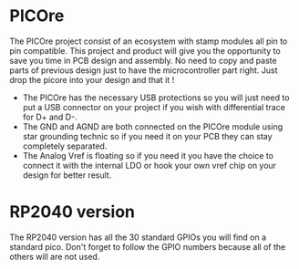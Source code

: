 # PICOre
The PICOre project consist of an ecosystem with stamp modules all pin to pin compatible.
This project and product will give you the opportunity to save you time in PCB design and assembly.
No need to copy and paste parts of previous design just to have the microcontroller part right.
Just drop the picore into your design and that it !

- The PICOre has the necessary USB protections so you will just need to put a USB connector on your project if you wish with differential trace for D+ and D-.
- The GND and AGND are both connected on the PICOre module using star grounding technic so if you need it on your PCB they can stay completely separated.
- The Analog Vref is floating so if you need it you have the choice to connect it with the internal LDO or hook your own vref chip on your design for better result.

# RP2040 version
The RP2040 version has all the 30 standard GPIOs you will find on a standard pico. Don't forget to follow the GPIO numbers because all of the others will are not used.
